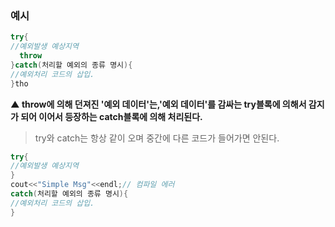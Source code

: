 ### 예시

```C++
try{
//예외발생 예상지역
  throw
}catch(처리할 예외의 종류 명시){
//예외처리 코드의 삽입.
}tho
```
**▲ throw에 의해 던져진 '예외 데이터'는,'예외 데이터'를 감싸는 try블록에 의해서 감지가 되어 이어서 등장하는 catch블록에 의해 처리된다.**
> try와 catch는 항상 같이 오며 중간에 다른 코드가 들어가면 안된다.
```C++
try{
//예외발생 예상지역
}
cout<<"Simple Msg"<<endl;// 컴파일 에러
catch(처리할 예외의 종류 명시){
//예외처리 코드의 삽입.
}
```
